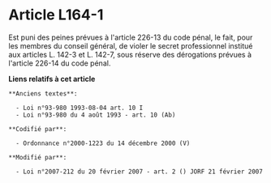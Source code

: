 # Article L164-1

Est puni des peines prévues à l'article 226-13 du code pénal, le fait, pour les membres du conseil général, de violer le
secret professionnel institué aux articles L. 142-3 et L. 142-7, sous réserve des dérogations prévues à l'article 226-14 du
code pénal.

**Liens relatifs à cet article**

	**Anciens textes**:

	  - Loi n°93-980 1993-08-04 art. 10 I
	  - Loi n°93-980 du 4 août 1993 - art. 10 (Ab)

	**Codifié par**:

	  - Ordonnance n°2000-1223 du 14 décembre 2000 (V)

	**Modifié par**:

	  - Loi n°2007-212 du 20 février 2007 - art. 2 () JORF 21 février 2007
